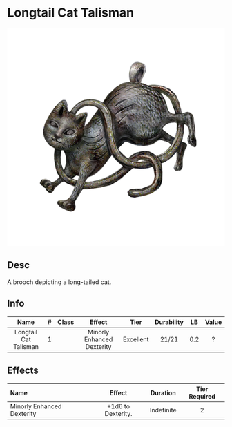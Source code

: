 # Longtail Cat Talisman

![Copyrighted Image](LongtailCatTalisman.png)

## Desc

A brooch depicting a long-tailed cat.

## Info

| Name | # | Class | Effect | Tier | Durability | LB | Value |
| :--: | :-: | :---: | :----: | :--: | :--------: | :-: | :---: |
| Longtail Cat Talisman | 1 |  | Minorly Enhanced Dexterity | Excellent | 21/21 | 0.2 | ? |

## Effects

| Name | Effect | Duration | Tier Required |
| :--- | :----: | :------: | :-----------: |
| Minorly Enhanced Dexterity | +1d6 to Dexterity. | Indefinite | 2 |
